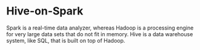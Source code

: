 # Hive-on-Spark
Spark is a real-time data analyzer, whereas Hadoop is a processing engine for very large data sets that do not fit in memory. Hive is a data warehouse system, like SQL, that is built on top of Hadoop.
